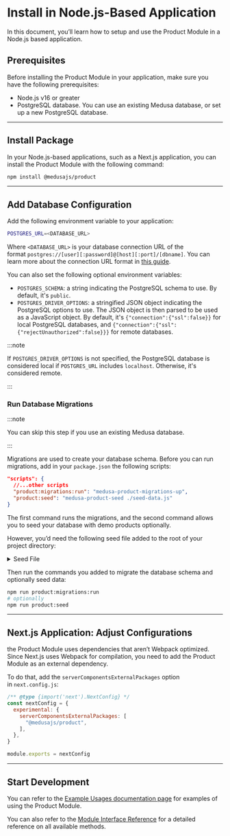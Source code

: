 # Install in Node.js-Based Application

In this document, you’ll learn how to setup and use the Product Module in a Node.js based application.

## Prerequisites

Before installing the Product Module in your application, make sure you have the following prerequisites:

- Node.js v16 or greater
- PostgreSQL database. You can use an existing Medusa database, or set up a new PostgreSQL database.

---

## Install Package

In your Node.js-based applications, such as a Next.js application, you can install the Product Module with the following command:

```bash npm2yarn
npm install @medusajs/product
```

---

## Add Database Configuration

Add the following environment variable to your application:

```bash
POSTGRES_URL=<DATABASE_URL>
```

Where `<DATABASE_URL>` is your database connection URL of the format `postgres://[user][:password]@[host][:port]/[dbname]`. You can learn more about the connection URL format in [this guide](../../references/medusa_config/interfaces/medusa_config.ConfigModule.mdx#database_url).

You can also set the following optional environment variables:

- `POSTGRES_SCHEMA`: a string indicating the PostgreSQL schema to use. By default, it's `public`.
- `POSTGRES_DRIVER_OPTIONS`: a stringified JSON object indicating the PostgreSQL options to use. The JSON object is then parsed to be used as a JavaScript object. By default, it's `{"connection":{"ssl":false}}` for local PostgreSQL databases, and `{"connection":{"ssl":{"rejectUnauthorized":false}}}` for remote databases.

:::note

If `POSTGRES_DRIVER_OPTIONS` is not specified, the PostgreSQL database is considered local if `POSTGRES_URL` includes `localhost`. Otherwise, it's considered remote.

:::

### Run Database Migrations

:::note

You can skip this step if you use an existing Medusa database.

:::

Migrations are used to create your database schema. Before you can run migrations, add in your `package.json` the following scripts:

```json
"scripts": {
  //...other scripts
  "product:migrations:run": "medusa-product-migrations-up",
  "product:seed": "medusa-product-seed ./seed-data.js"
}
```

The first command runs the migrations, and the second command allows you to seed your database with demo products optionally.

However, you’d need the following seed file added to the root of your project directory:

<Details>
  <Summary>Seed File</Summary>

    ```js
    const productCategoriesData = [
      {
        id: "category-0",
        name: "category 0",
        parent_category_id: null,
      },
      {
        id: "category-1",
        name: "category 1",
        parent_category_id: "category-0",
      },
      {
        id: "category-1-a",
        name: "category 1 a",
        parent_category_id: "category-1",
      },
      {
        id: "category-1-b",
        name: "category 1 b",
        parent_category_id: "category-1",
        is_internal: true,
      },
      {
        id: "category-1-b-1",
        name: "category 1 b 1",
        parent_category_id: "category-1-b",
      },
    ]
    
    const productsData = [
      {
        id: "test-1",
        title: "product 1",
        status: "published",
        descriptions: "Lorem ipsum dolor sit amet, consectetur.",
        tags: [
          {
            id: "tag-1",
            value: "France",
          },
        ],
        categories: [
          {
            id: "category-0",
          },
        ],
      },
      {
        id: "test-2",
        title: "product",
        status: "published",
        descriptions: "Lorem ipsum dolor sit amet, consectetur.",
        tags: [
          {
            id: "tag-2",
            value: "Germany",
          },
        ],
        categories: [
          {
            id: "category-1",
          },
        ],
      },
    ]
    
    const variantsData = [
      {
        id: "test-1",
        title: "variant title",
        sku: "sku 1",
        product: { id: productsData[0].id },
        inventory_quantity: 10,
      },
      {
        id: "test-2",
        title: "variant title",
        sku: "sku 2",
        product: { id: productsData[1].id },
        inventory_quantity: 10,
      },
    ]
    
    module.exports = {
      productCategoriesData,
      productsData,
      variantsData,
    }
    ```

</Details>

Then run the commands you added to migrate the database schema and optionally seed data:

```bash npm2yarn
npm run product:migrations:run
# optionally
npm run product:seed
```

---

## Next.js Application: Adjust Configurations

the Product Module uses dependencies that aren’t Webpack optimized. Since Next.js uses Webpack for compilation, you need to add the Product Module as an external dependency.

To do that, add the `serverComponentsExternalPackages` option in `next.config.js`:

```js title=next.config.js
/** @type {import('next').NextConfig} */
const nextConfig = {
  experimental: {
    serverComponentsExternalPackages: [
      "@medusajs/product",
    ],
  },
}

module.exports = nextConfig
```

---

## Start Development

You can refer to the [Example Usages documentation page](./examples.mdx) for examples of using the Product Module.

You can also refer to the [Module Interface Reference](../../references/product/interfaces/product.IProductModuleService.mdx) for a detailed reference on all available methods.
